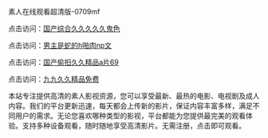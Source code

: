 素人在线观看超清版-0709mf

点击访问：<a href="https://heiliaoxqkkct.pages.dev">国产综合久久久久久鬼色</a>

点击访问：<a href="https://heiliaoxwd5i8.pages.dev">男主是蛇的h啪肉np文</a>

点击访问：<a href="https://heiliaowt0d7p.pages.dev">国产偷抇久久精品a片69</a>

点击访问：<a href="https://heiliaoga6s9v.pages.dev">九九久久精品免费</a>

本站专注提供高清的素人影视资源，您可以享受最新、最热的电影、电视剧及成人内容。我们的平台更新迅速，每天都会上传新的影片，保证内容丰富多样，满足不同用户的需求。无论您喜欢哪种类型的影视，平台都能为您提供最完美的观看体验。支持多种设备观看，随时随地享受高清影片。无需注册，点击即可观看。

<span style="display:none;">[Canonical link](https://github.com/tg20250709/tg02 ）</span>
